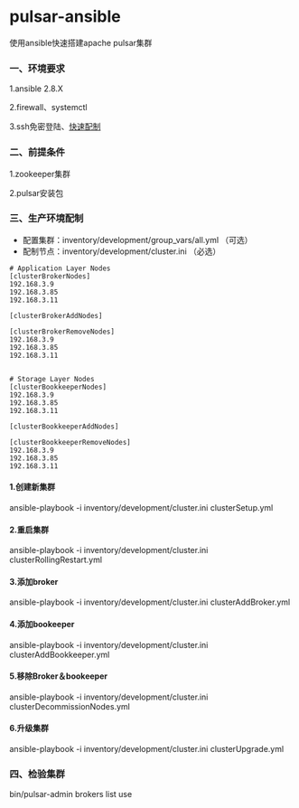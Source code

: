 # pulsar-ansible
使用ansible快速搭建apache pulsar集群

### 一、环境要求

1.ansible  2.8.X

2.firewall、systemctl 

3.ssh免密登陆、[快速配制](https://www.topme.pro/archives/202)

### 二、前提条件

1.zookeeper集群

2.pulsar安装包

### 三、生产环境配制

- 配置集群：inventory/development/group_vars/all.yml  （可选）
- 配制节点：inventory/development/cluster.ini  （必选）

```
# Application Layer Nodes
[clusterBrokerNodes]
192.168.3.9
192.168.3.85
192.168.3.11

[clusterBrokerAddNodes]

[clusterBrokerRemoveNodes]
192.168.3.9
192.168.3.85
192.168.3.11


# Storage Layer Nodes
[clusterBookkeeperNodes]
192.168.3.9
192.168.3.85
192.168.3.11

[clusterBookkeeperAddNodes]

[clusterBookkeeperRemoveNodes]
192.168.3.9
192.168.3.85
192.168.3.11
```

#### 1.创建新集群

ansible-playbook -i inventory/development/cluster.ini clusterSetup.yml

#### 2.重启集群

ansible-playbook -i inventory/development/cluster.ini clusterRollingRestart.yml

#### 3.添加broker

ansible-playbook -i inventory/development/cluster.ini clusterAddBroker.yml

#### 4.添加bookeeper

ansible-playbook -i inventory/development/cluster.ini clusterAddBookkeeper.yml

#### 5.移除Broker＆bookeeper

ansible-playbook -i inventory/development/cluster.ini clusterDecommissionNodes.yml

#### 6.升级集群

ansible-playbook -i inventory/development/cluster.ini clusterUpgrade.yml

### 四、检验集群

bin/pulsar-admin brokers list use